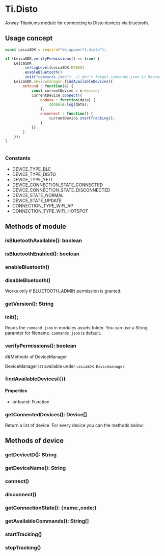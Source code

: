 # Ti.Disto

Axway Titaniums module for connecting to Disto devices via bluetooth.

## Usage concept

```javascript
const LeicaSDK = require("de.appwerft.disto");

if (LeicaSDK.verifyPermissions() == true) {
	LeicaSDK
		.setLogLevel(LeicaSDK.DEBUG)
		.enableBluetooth()
		.init("commands.json")  // don't forget commands.json in Resources folder! 
	LeicaSDK.Devicemanager.findAvailableDevices({
		onfound : function(e) {
			const currentDevive = e.device;
			currentDevice.connect({
				ondata : function(data) {
					console.log(data);
				},
				onconnect : function() {
					currentDevice.startTracking();
				}
			});
		}
	});
}



```
### Constants

- DEVICE\_TYPE\_BLE
- DEVICE\_TYPE\_DISTO
- DEVICE\_TYPE\_YETI
- DEVICE\_CONNECTION\_STATE\_CONNECTED
- DEVICE\_CONNECTION\_STATE\_DISCONNECTED
- DEVICE\_STATE\_NORMAL
- DEVICE\_STATE\_UPDATE
- CONNECTION\_TYPE\_WIFI\_AP
- CONNECTION\_TYPE\_WIFI\_HOTSPOT


## Methods of module

### isBluetoothAvailable(): boolean
### isBluetoothEnabled(): boolean
### enableBluetooth()
###  disableBluetooth()

Works only if BLUETOOTH_ADMIN permission is granted.
### getVersion(): String
### init();
Reads the `command.json` in modules assets folder. You can use a String paramter for filename. `commands.json` is default.
### verifyPermissions(): boolean


##Methods of DeviceManager 

DeviceManager ist available under `LeicaSDK.Devicemanager`

### findAvailableDevices({})

#### Properties

- onfound: Function 


### getConnectedDevices(): Device[]
Return a list of device. For every device you can the methods below:	

## Methods of device

### getDeviceID(): String
### getDeviceName(): String
### connect()
### disconnect()
### getConnectionState(): {name:,code:}
### getAvailableCommands(): String[]
### startTracking()
### stopTracking()
